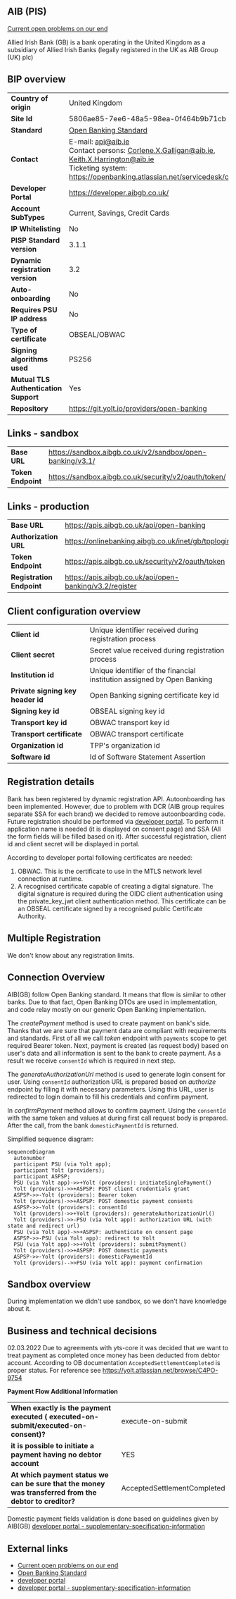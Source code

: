 ## AIB (PIS)
[Current open problems on our end][1]

Allied Irish Bank (GB) is a bank operating in the United Kingdom as a subsidiary of Allied Irish Banks (legally registered in the UK as AIB Group (UK) plc)

## BIP overview 

|                                       |                                                                                                                                                                                       |
|---------------------------------------|---------------------------------------------------------------------------------------------------------------------------------------------------------------------------------------|
| **Country of origin**                 | United Kingdom                                                                                                                                                                        | 
| **Site Id**                           | 5806ae85-7ee6-48a5-98ea-0f464b9b71cb                                                                                                                                                  |
| **Standard**                          | [Open Banking Standard][2]                                                                                                                                                            |
| **Contact**                           | E-mail: api@aib.ie <br> Contact persons: Corlene.X.Galligan@aib.ie, Keith.X.Harrington@aib.ie </br> Ticketing system: https://openbanking.atlassian.net/servicedesk/customer/portal/1 |
| **Developer Portal**                  | https://developer.aibgb.co.uk/                                                                                                                                                        | 
| **Account SubTypes**                  | Current, Savings, Credit Cards                                                                                                                                                        |
| **IP Whitelisting**                   | No                                                                                                                                                                                    |
| **PISP Standard version**             | 3.1.1                                                                                                                                                                                 |
| **Dynamic registration version**      | 3.2                                                                                                                                                                                   |
| **Auto-onboarding**                   | No                                                                                                                                                                                    |
| **Requires PSU IP address**           | No                                                                                                                                                                                    |
| **Type of certificate**               | OBSEAL/OBWAC                                                                                                                                                                          |
| **Signing algorithms used**           | PS256                                                                                                                                                                                 |
| **Mutual TLS Authentication Support** | Yes                                                                                                                                                                                   |
| **Repository**                        | https://git.yolt.io/providers/open-banking                                                                                                                                            |

## Links - sandbox

|                    |                                                           |
|--------------------|-----------------------------------------------------------|
| **Base URL**       | https://sandbox.aibgb.co.uk/v2/sandbox/open-banking/v3.1/ |
| **Token Endpoint** | https://sandbox.aibgb.co.uk/security/v2/oauth/token/      |  

## Links - production 

|                           |                                                         |
|---------------------------|---------------------------------------------------------|
| **Base URL**              | https://apis.aibgb.co.uk/api/open-banking               |
| **Authorization URL**     | https://onlinebanking.aibgb.co.uk/inet/gb/tpplogin.htm  | 
| **Token Endpoint**        | https://apis.aibgb.co.uk/security/v2/oauth/token        |
| **Registration Endpoint** | https://apis.aibgb.co.uk/api/open-banking/v3.2/register |  

## Client configuration overview

|                                   |                                                                         |
|-----------------------------------|-------------------------------------------------------------------------|
| **Client id**                     | Unique identifier received during registration process                  | 
| **Client secret**                 | Secret value received during registration process                       | 
| **Institution id**                | Unique identifier of the financial institution assigned by Open Banking |
| **Private signing key header id** | Open Banking signing certificate key id                                 |
| **Signing key id**                | OBSEAL signing key id                                                   |
| **Transport key id**              | OBWAC transport key id                                                  |
| **Transport certificate**         | OBWAC transport certificate                                             |
| **Organization id**               | TPP's organization id                                                   |
| **Software id**                   | Id of Software Statement Assertion                                      |

## Registration details

Bank has been registered by dynamic registration API. Autoonboarding has been implemented. However, due to problem with
DCR (AIB group requires separate SSA for each brand) we decided to remove autoonboarding code. Future registration
should be performed via [developer portal][3]. To perform it application name is needed (it is displayed on consent
page) and SSA (All the form fields will be filled based on it). After successful registration, client id and client
secret will be displayed in portal.

According to developer portal following certificates are needed:
1. OBWAC. This is the certificate to use in the MTLS network level connection at runtime.
2. A recognised certificate capable of creating a digital signature. The digital signature is required during the OIDC client authentication using the private_key_jwt client authentication method. This certificate can be an OBSEAL certificate signed by a recognised public Certificate Authority.

## Multiple Registration

We don't know about any registration limits.

## Connection Overview

AIB(GB) follow Open Banking standard. It means that flow is similar to other banks. Due to that fact,
Open Banking DTOs are used in implementation, and code relay mostly on our generic Open Banking implementation.

The _createPayment_ method is used to create payment on bank's side. Thanks that we are sure that payment data are compliant
with requirements and standards. First of all we call _token_ endpoint with `payments` scope to get required Bearer token.
Next, payment is created (as request body) based on user's data and all information is sent to the bank to create payment.
As a result we receive `consentId` which is required in next step.

The _generateAuthorizationUrl_ method is used to generate login consent for user. Using `consentId` authorization URL is
prepared based on _authorize_ endpoint by filling it with necessary parameters. Using this URL, user is redirected to
login domain to fill his credentials and confirm payment.

In _confirmPayment_ method allows to confirm payment. Using the `consentId` with the same token and values at during first
call request body is prepared. After the call, from the bank `domesticPaymentId` is returned.

Simplified sequence diagram:
```mermaid
sequenceDiagram
  autonumber
  participant PSU (via Yolt app);
  participant Yolt (providers);
  participant ASPSP;
  PSU (via Yolt app)->>+Yolt (providers): initiateSinglePayment()
  Yolt (providers)->>+ASPSP: POST client credentials grant 
  ASPSP->>-Yolt (providers): Bearer token
  Yolt (providers)->>+ASPSP: POST domestic payment consents 
  ASPSP->>-Yolt (providers): consentId
  Yolt (providers)->>+Yolt (providers): generateAuthorizationUrl()
  Yolt (providers)->>-PSU (via Yolt app): authorization URL (with state and redirect url)
  PSU (via Yolt app)->>+ASPSP: authenticate on consent page
  ASPSP->>-PSU (via Yolt app): redirect to Yolt
  PSU (via Yolt app)->>+Yolt (providers): submitPayment()
  Yolt (providers)->>+ASPSP: POST domestic payments
  ASPSP->>-Yolt (providers): domesticPaymentId
  Yolt (providers)-->>PSU (via Yolt app): payment confirmation

```

## Sandbox overview

During implementation we didn't use sandbox, so we don't have knowledge about it.

## Business and technical decisions

02.03.2022 Due to agreements with yts-core it was decided that we want to treat payment as completed once money has been
deducted from debtor account. According to OB documentation `AcceptedSettlementCompleted` is proper status. For
reference see https://yolt.atlassian.net/browse/C4PO-9754

**Payment Flow Additional Information**

|                                                                                                        |                             |
|--------------------------------------------------------------------------------------------------------|-----------------------------|
| **When exactly is the payment executed ( executed-on-submit/executed-on-consent)?**                    | execute-on-submit           |
| **it is possible to initiate a payment having no debtor account**                                      | YES                         |
| **At which payment status we can be sure that the money was transferred from the debtor to creditor?** | AcceptedSettlementCompleted |

Domestic payment fields validation is done based on guidelines given by AIB(GB) [developer portal - supplementary-specification-information][3]

## External links

* [Current open problems on our end][1]
* [Open Banking Standard][2]
* [developer portal][3]
* [developer portal - supplementary-specification-information][4]

[1]: <https://yolt.atlassian.net/issues/?jql=project%20%3D%20C4PO%20AND%20component%20%3D%20AIB%20AND%20status%20!%3D%20Done%20AND%20Resolution%20%3D%20Unresolved%20ORDER%20BY%20status>

[2]: <https://standards.openbanking.org.uk/>

[3]: <https://developer.aibgb.co.uk/>

[4]: <https://developer.aibgb.co.uk/supplementary-specification-information-gb/>
